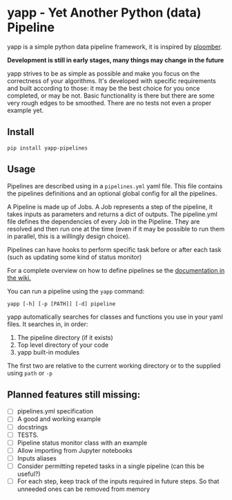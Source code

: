 # yapp - Yet Another Python (data) Pipeline

yapp is a simple python data pipeline framework, it is inspired by [ploomber](https://github.com/ploomber/ploomber).

**Development is still in early stages, many things may change in the future**

yapp strives to be as simple as possible and make you focus on the correctness of your algorithms.
It's developed with specific requirements and built according to those: it may be the best choice for you once completed, or may be not.
Basic functionality is there but there are some very rough edges to be smoothed. There are no tests not even a proper example yet.


## Install

```
pip install yapp-pipelines
```

## Usage

Pipelines are described using in a `pipelines.yml` yaml file.
This file contains the pipelines definitions and an optional global config for all the pipelines.

A Pipeline is made up of Jobs.
A Job represents a step of the pipeline, it takes inputs as parameters and returns a dict of outputs.
The pipeline.yml file defines the dependencies of every Job in the Pipeline. They are resolved and
then run one at the time (even if it may be possible to run them in parallel, this is a
willingly design choice).

Pipelines can have hooks to perform specific task before or after each task (such as updating some
kind of status monitor)

For a complete overview on how to define pipelines se the [documentation in the wiki.](https://github.com/cavenditti/yapp/wiki/pipelines.yml)

You can run a pipeline using the `yapp` command:
```
yapp [-h] [-p [PATH]] [-d] pipeline
```

yapp automatically searches for classes and functions you use in your yaml files.
It searches in, in order:

 1. The pipeline directory (if it exists)
 2. Top level directory of your code
 3. yapp built-in modules

The first two are relative to the current working directory or to the supplied using `path` or `-p`

## Planned features still missing:

 - [ ] pipelines.yml specification
 - [ ] A good and working example
 - [ ] docstrings
 - [ ] TESTS.
 - [ ] Pipeline status monitor class with an example
 - [ ] Allow importing from Jupyter notebooks
 - [ ] Inputs aliases
 - [ ] Consider permitting repeted tasks in a single pipeline (can this be useful?)
 - [ ] For each step, keep track of the inputs required in future steps. So that unneeded ones can be
   removed from memory
